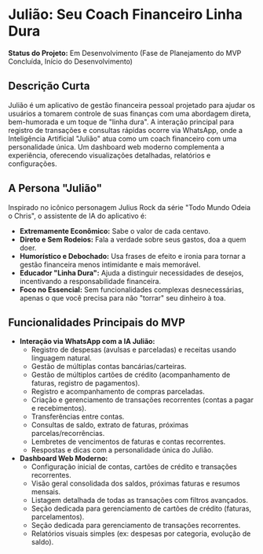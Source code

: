 # Julião: Seu Coach Financeiro Linha Dura

**Status do Projeto:** Em Desenvolvimento (Fase de Planejamento do MVP Concluída, Início do Desenvolvimento)

## Descrição Curta

Julião é um aplicativo de gestão financeira pessoal projetado para ajudar os usuários a tomarem controle de suas finanças com uma abordagem direta, bem-humorada e um toque de "linha dura". A interação principal para registro de transações e consultas rápidas ocorre via WhatsApp, onde a Inteligência Artificial "Julião" atua como um coach financeiro com uma personalidade única. Um dashboard web moderno complementa a experiência, oferecendo visualizações detalhadas, relatórios e configurações.

## A Persona "Julião"

Inspirado no icônico personagem Julius Rock da série "Todo Mundo Odeia o Chris", o assistente de IA do aplicativo é:

* **Extremamente Econômico:** Sabe o valor de cada centavo.
* **Direto e Sem Rodeios:** Fala a verdade sobre seus gastos, doa a quem doer.
* **Humorístico e Debochado:** Usa frases de efeito e ironia para tornar a gestão financeira menos intimidante e mais memorável.
* **Educador "Linha Dura":** Ajuda a distinguir necessidades de desejos, incentivando a responsabilidade financeira.
* **Foco no Essencial:** Sem funcionalidades complexas desnecessárias, apenas o que você precisa para não "torrar" seu dinheiro à toa.

## Funcionalidades Principais do MVP

* **Interação via WhatsApp com a IA Julião:**
    * Registro de despesas (avulsas e parceladas) e receitas usando linguagem natural.
    * Gestão de múltiplas contas bancárias/carteiras.
    * Gestão de múltiplos cartões de crédito (acompanhamento de faturas, registro de pagamentos).
    * Registro e acompanhamento de compras parceladas.
    * Criação e gerenciamento de transações recorrentes (contas a pagar e recebimentos).
    * Transferências entre contas.
    * Consultas de saldo, extrato de faturas, próximas parcelas/recorrências.
    * Lembretes de vencimentos de faturas e contas recorrentes.
    * Respostas e dicas com a personalidade única do Julião.
* **Dashboard Web Moderno:**
    * Configuração inicial de contas, cartões de crédito e transações recorrentes.
    * Visão geral consolidada dos saldos, próximas faturas e resumos mensais.
    * Listagem detalhada de todas as transações com filtros avançados.
    * Seção dedicada para gerenciamento de cartões de crédito (faturas, parcelamentos).
    * Seção dedicada para gerenciamento de transações recorrentes.
    * Relatórios visuais simples (ex: despesas por categoria, evolução de saldo).

